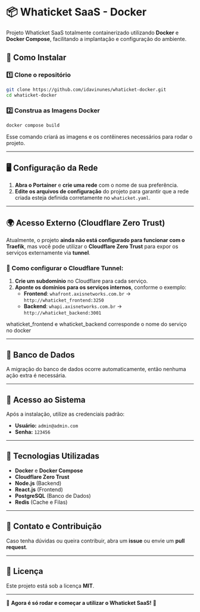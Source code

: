 # 📦 Whaticket SaaS - Docker

Projeto Whaticket SaaS totalmente containerizado utilizando **Docker** e **Docker Compose**, facilitando a implantação e configuração do ambiente.

## 🚀 Como Instalar

### 1️⃣ Clone o repositório
```sh
git clone https://github.com/idavinunes/whaticket-docker.git
cd whaticket-docker
```

### 2️⃣ Construa as Imagens Docker
```sh
docker compose build
```
Esse comando criará as imagens e os contêineres necessários para rodar o projeto.

---

## 🖥️ Configuração da Rede

1. **Abra o Portainer** e **crie uma rede** com o nome de sua preferência.
2. **Edite os arquivos de configuração** do projeto para garantir que a rede criada esteja definida corretamente no `whaticket.yaml`.

---

## 🌍 Acesso Externo (Cloudflare Zero Trust)
Atualmente, o projeto **ainda não está configurado para funcionar com o Traefik**, mas você pode utilizar o **Cloudflare Zero Trust** para expor os serviços externamente via **tunnel**.

### 📌 Como configurar o Cloudflare Tunnel:
1. **Crie um subdomínio** no Cloudflare para cada serviço.
2. **Aponte os domínios para os serviços internos**, conforme o exemplo:
   - **Frontend**: `whafront.axisnetworks.com.br` → `http://whaticket_frontend:3250`
   - **Backend**: `whapi.axisnetworks.com.br` → `http://whaticket_backend:3001`

whaticket_frontend e whaticket_backend corresponde o nome do serviço no docker

---

## 🔦 Banco de Dados
A migração do banco de dados ocorre automaticamente, então nenhuma ação extra é necessária.

---

## 🔑 Acesso ao Sistema
Após a instalação, utilize as credenciais padrão:

- **Usuário:** `admin@admin.com`
- **Senha:** `123456`

---

## 📌 Tecnologias Utilizadas
- **Docker** e **Docker Compose**
- **Cloudflare Zero Trust**
- **Node.js** (Backend)
- **React.js** (Frontend)
- **PostgreSQL** (Banco de Dados)
- **Redis** (Cache e Filas)

---

## 💌 Contato e Contribuição
Caso tenha dúvidas ou queira contribuir, abra um **issue** ou envie um **pull request**.

---

## 🐜 Licença
Este projeto está sob a licença **MIT**.

---

🚀 **Agora é só rodar e começar a utilizar o Whaticket SaaS!** 🎉


